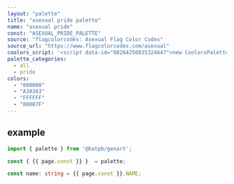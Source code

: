 ```yaml
---
layout: "palette"
title: "asexual pride palette"
name: "asexual pride"
const: "ASEXUAL_PRIDE_PALETTE"
source: "flagcolorcodes: Asexual Flag Color Codes"
source_url: "https://www.flagcolorcodes.com/asexual"
coolors_script: '<script data-id="08264250835324647">new CoolorsPaletteWidget("08264250835324647", ["000000","a3a3a3","ffffff","80007f"],"asexual pride"); </script>'
palette_categories:
  - all
  - pride
colors:
  - "000000"
  - "A3A3A3"
  - "FFFFFF"
  - "80007F"
---
```


## example

```typescript
import { palette } from '@batpb/genart';

const { {{ page.const }} }  = palette;

const name: string = {{ page.const }}.NAME;
```
